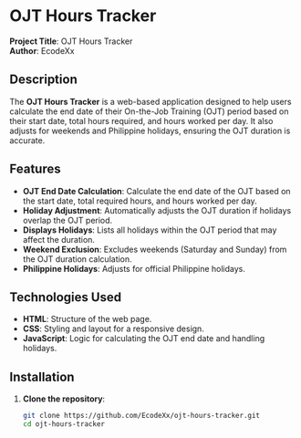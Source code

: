 # OJT Hours Tracker

**Project Title**: OJT Hours Tracker  
**Author**: EcodeXx

## Description

The **OJT Hours Tracker** is a web-based application designed to help users calculate the end date of their On-the-Job Training (OJT) period based on their start date, total hours required, and hours worked per day. It also adjusts for weekends and Philippine holidays, ensuring the OJT duration is accurate.

## Features

- **OJT End Date Calculation**: Calculate the end date of the OJT based on the start date, total required hours, and hours worked per day.
- **Holiday Adjustment**: Automatically adjusts the OJT duration if holidays overlap the OJT period.
- **Displays Holidays**: Lists all holidays within the OJT period that may affect the duration.
- **Weekend Exclusion**: Excludes weekends (Saturday and Sunday) from the OJT duration calculation.
- **Philippine Holidays**: Adjusts for official Philippine holidays.

## Technologies Used

- **HTML**: Structure of the web page.
- **CSS**: Styling and layout for a responsive design.
- **JavaScript**: Logic for calculating the OJT end date and handling holidays.

## Installation

1. **Clone the repository**:
   ```bash
   git clone https://github.com/EcodeXx/ojt-hours-tracker.git
   cd ojt-hours-tracker

